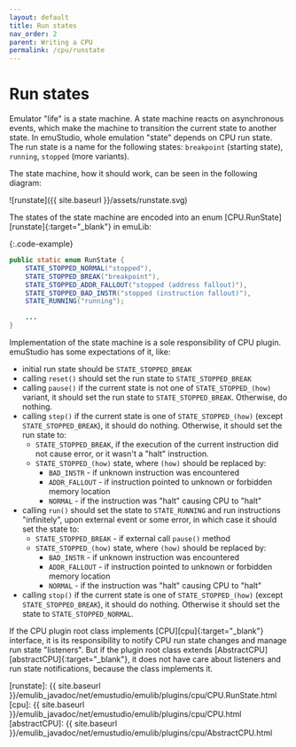 ```yaml
---
layout: default
title: Run states
nav_order: 2
parent: Writing a CPU
permalink: /cpu/runstate
---
```


# Run states

Emulator "life" is a state machine. A state machine reacts on asynchronous events, which make the machine to transition the current state to another state. In emuStudio, whole emulation "state" depends on CPU run state. The run state is a name for the following states: `breakpoint` (starting state), `running`, `stopped` (more variants).

The state machine, how it should work, can be seen in the following diagram:

![runstate]({{ site.baseurl }}/assets/runstate.svg)

The states of the state machine are encoded into an enum [CPU.RunState][runstate]{:target="_blank"} in emuLib:

{:.code-example}
```java
public static enum RunState {
    STATE_STOPPED_NORMAL("stopped"),
    STATE_STOPPED_BREAK("breakpoint"),
    STATE_STOPPED_ADDR_FALLOUT("stopped (address fallout)"),
    STATE_STOPPED_BAD_INSTR("stopped (instruction fallout)"),
    STATE_RUNNING("running");

    ...
}
```

Implementation of the state machine is a sole responsibility of CPU plugin. emuStudio has some expectations of it, like:

- initial run state should be `STATE_STOPPED_BREAK`
- calling `reset()` should set the run state to `STATE_STOPPED_BREAK`
- calling `pause()` if the current state is not one of `STATE_STOPPED_(how)` variant, it should set the run state to `STATE_STOPPED_BREAK`. Otherwise, do nothing.
- calling `step()` if the current state is one of `STATE_STOPPED_(how)` (except `STATE_STOPPED_BREAK`), it should do nothing. Otherwise, it should set the run state to:
    - `STATE_STOPPED_BREAK`, if the execution of the current instruction did not cause error, or it wasn't a "halt" instruction.
    - `STATE_STOPPED_(how)` state, where `(how)` should be replaced by:
        - `BAD_INSTR` - if unknown instruction was encountered
        - `ADDR_FALLOUT` - if instruction pointed to unknown or forbidden memory location
        - `NORMAL` - if the instruction was "halt" causing CPU to "halt" 
- calling `run()` should set the state to `STATE_RUNNING` and run instructions "infinitely", upon external event or some error, in which case it should set the state to:
    - `STATE_STOPPED_BREAK` - if external call `pause()` method
    - `STATE_STOPPED_(how)` state, where `(how)` should be replaced by:
        - `BAD_INSTR` - if unknown instruction was encountered
        - `ADDR_FALLOUT` - if instruction pointed to unknown or forbidden memory location
        - `NORMAL` - if the instruction was "halt" causing CPU to "halt"
- calling `stop()` if the current state is one of `STATE_STOPPED_(how)` (except `STATE_STOPPED_BREAK`), it should do nothing. Otherwise it should set the state to `STATE_STOPPED_NORMAL`.


If the CPU plugin root class implements [CPU][cpu]{:target="_blank"} interface, it is its responsibility to notify CPU run state changes and manage run state "listeners". But if the plugin root class extends [AbstractCPU][abstractCPU]{:target="_blank"}, it does not have care about listeners and run state notifications, because the class implements it. 



[runstate]: {{ site.baseurl }}/emulib_javadoc/net/emustudio/emulib/plugins/cpu/CPU.RunState.html
[cpu]: {{ site.baseurl }}/emulib_javadoc/net/emustudio/emulib/plugins/cpu/CPU.html
[abstractCPU]: {{ site.baseurl }}/emulib_javadoc/net/emustudio/emulib/plugins/cpu/AbstractCPU.html

